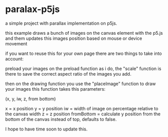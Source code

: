 # paralax-p5js
a simple project with parallax implementation on p5js. 


this example draws a bunch of images on the canvas element with the p5.js 
and them updates this images position based on mouse or device movement 

if you want to reuse this for your own page there are two things to take into account: 


preload your images on the preload function as i do, the "scale" function is there to save the correct aspect ratio of the images you add. 

then on the drawing function you use the "placeImage" function to draw your images this function takes this parameters: 

(x, y, iw, z, from bottom)

x = x position 
y = y position 
iw = width of image on percentage relative to the canvas width 
z = z position
fromBottom = calculate y position from the bottom of the canvas instead of top, defaults to false. 


I hope to have time soon to update this. 
